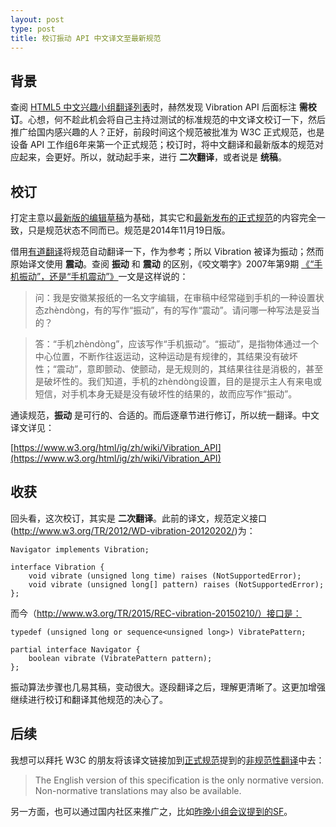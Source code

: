 ```yaml
---
layout: post
type: post
title: 校订振动 API 中文译文至最新规范
---
```


## 背景

查阅 [HTML5 中文兴趣小组翻译列表](https://www.w3.org/html/ig/zh/wiki/%E7%BF%BB%E8%AF%91)时，赫然发现 Vibration API 后面标注 **需校订**。心想，何不趁此机会将自己主持过测试的标准规范的中文译文校订一下，然后推广给国内感兴趣的人？正好，前段时间这个规范被批准为 W3C 正式规范，也是设备 API 工作组6年来第一个正式规范；校订时，将中文翻译和最新版本的规范对应起来，会更好。所以，就动起手来，进行 **二次翻译**，或者说是 **统稿**。

## 校订

打定主意以[最新版的编辑草稿](http://dev.w3.org/2009/dap/vibration/)为基础，其实它和[最新发布的正式规范](http://www.w3.org/TR/vibration/)的内容完全一致，只是规范状态不同而已。规范是2014年11月19日版。

借用[有道翻译](http://fanyi.youdao.com/)将规范自动翻译一下，作为参考；所以 Vibration 被译为振动；然而原始译文使用 **震动**。查阅 **振动** 和 **震动** 的区别，《咬文嚼字》2007年第9期 [《“手机振动”，还是“手机震动”》](http://www.pep.com.cn/xiaoyu/jiaoshi/study/jszy/yy/bzxc/201012/t20101203_981554.htm)一文是这样说的：

> 问：我是安徽某报纸的一名文字编辑，在审稿中经常碰到手机的一种设置状态zhèndòng，有的写作“振动”，有的写作“震动”。请问哪一种写法是妥当的？

> 答：“手机zhèndòng”，应该写作“手机振动”。“振动”，是指物体通过一个中心位置，不断作往返运动，这种运动是有规律的，其结果没有破坏性；“震动”，意即颤动、使颤动，是无规则的，其结果往往是消极的，甚至是破坏性的。我们知道，手机的zhèndòng设置，目的是提示主人有来电或短信，对手机本身无疑是没有破坏性的结果的，故而应写作“振动”。


通读规范，**振动** 是可行的、合适的。而后逐章节进行修订，所以统一翻译。中文译文详见：

[https://www.w3.org/html/ig/zh/wiki/Vibration_API](https://www.w3.org/html/ig/zh/wiki/Vibration_API)

## 收获

回头看，这次校订，其实是 **二次翻译**。此前的译文，规范定义接口(http://www.w3.org/TR/2012/WD-vibration-20120202/)为：

~~~
Navigator implements Vibration;

interface Vibration {
    void vibrate (unsigned long time) raises (NotSupportedError);
    void vibrate (unsigned long[] pattern) raises (NotSupportedError);
};
~~~

而今（http://www.w3.org/TR/2015/REC-vibration-20150210/）接口是：

~~~
typedef (unsigned long or sequence<unsigned long>) VibratePattern;

partial interface Navigator {
    boolean vibrate (VibratePattern pattern);
};
~~~

振动算法步骤也几易其稿，变动很大。逐段翻译之后，理解更清晰了。这更加增强继续进行校订和翻译其他规范的决心了。

## 后续

我想可以拜托 W3C 的朋友将该译文链接加到[正式规范](http://www.w3.org/TR/vibration/)提到的[非规范性翻译](http://www.w3.org/Consortium/Translation/)中去：

> The English version of this specification is the only normative version. Non-normative translations may also be available.

另一方面，也可以通过国内社区来推广之，比如[昨晚小组会议提到的SF](https://lists.w3.org/Archives/Public/public-html-ig-zh/2015Mar/0016.html)。

